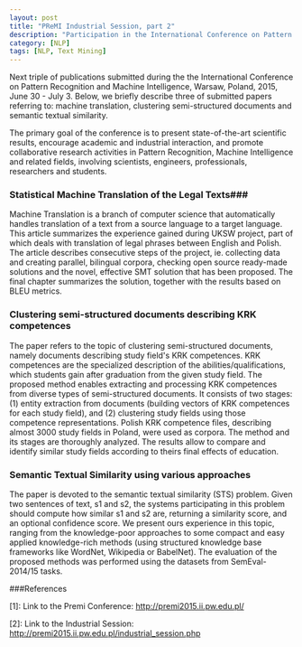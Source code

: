 ```yaml
---
layout: post
title: "PReMI Industrial Session, part 2"
description: "Participation in the International Conference on Pattern Recognition and Machine Intelligence"
category: [NLP]
tags: [NLP, Text Mining]
---
```


Next triple of publications submitted during the the International Conference on Pattern Recognition and Machine Intelligence, Warsaw, Poland, 2015, June 30 - July 3. Below, we briefly describe three of submitted papers referring to: machine translation, clustering semi-structured documents and semantic textual similarity.

<!--more-->
The primary goal of the conference is to present state-of-the-art scientific results, encourage academic and industrial interaction, and promote collaborative research activities in Pattern Recognition, Machine Intelligence and related fields, involving scientists, engineers, professionals, researchers and students.

### Statistical Machine Translation of the Legal Texts###

Machine Translation is a branch of computer science that automatically handles translation of a text from a source language to a target language. This article summarizes the experience gained during UKSW project, part of which deals with translation of legal phrases between English and Polish. The article describes consecutive steps of the project, ie. collecting data and creating parallel, bilingual corpora, checking open source ready-made solutions and the novel, effective SMT solution that has been proposed. The final chapter summarizes the solution, together with the results based on BLEU metrics. 

### Clustering semi-structured documents describing KRK competences ###

The paper refers to the topic of clustering semi-structured documents, namely documents describing study field's KRK competences. KRK competences are the specialized description of the abilities/qualifications, which students gain after graduation from the given study field. The proposed method enables extracting and processing KRK competences from diverse types of semi-structured documents. It consists of two stages: (1) entity extraction from documents (building vectors of KRK competences for each study field), and (2) clustering study fields using those competence representations. Polish KRK competence files, describing almost 3000 study fields in Poland, were used as corpora. The method and its stages are thoroughly analyzed. The results allow to compare and identify similar study fields according to theirs final effects of education.

### Semantic Textual Similarity using various approaches ###

The paper is devoted to the semantic textual similarity (STS) problem. Given two sentences of text, s1 and s2, the systems participating in this problem should compute how similar s1 and s2 are, returning a similarity score, and an optional confidence score. We present ours experience in this topic, ranging from the knowledge-poor approaches to some compact and easy applied knowledge-rich methods (using structured knowledge base frameworks like WordNet, Wikipedia or BabelNet). The evaluation of the proposed methods was performed using the datasets from SemEval-2014/15 tasks. 

###References

[1]:  Link to the Premi Conference: http://premi2015.ii.pw.edu.pl/

[2]:  Link to the Industrial Session: http://premi2015.ii.pw.edu.pl/industrial_session.php

